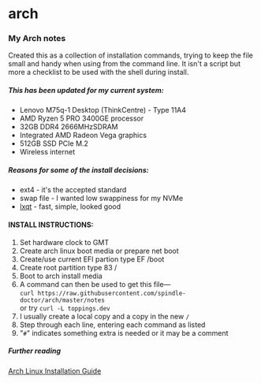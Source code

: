 # arch
### My Arch notes

Created this as a collection of installation commands, trying 
to keep the file small and handy when using from the command 
line.  It isn't a script but more a checklist to be used with 
the shell during install.

##### This has been updated for my current system:
* Lenovo M75q-1 Desktop (ThinkCentre) - Type 11A4
* AMD Ryzen 5 PRO 3400GE processor
* 32GB DDR4 2666MHzSDRAM
* Integrated AMD Radeon Vega graphics
* 512GB SSD PCIe M.2
* Wireless internet

##### Reasons for some of the install decisions:
* ext4 - it's the accepted standard
* swap file - I wanted low swappiness for my NVMe
* [lxqt](https://lxqt.org/) - fast, simple, looked good

#### INSTALL INSTRUCTIONS:

1. Set hardware clock to GMT
2. Create arch linux boot media or prepare net boot
3. Create/use current EFI partion type EF /boot
4. Create root partition type 83 /
4. Boot to arch install media
5. A command can then be used to get this file—  
 `curl https://raw.githubusercontent.com/spindle-doctor/arch/master/notes`  
 or try `curl -L toppings.dev`
6. I usually create a local copy and a copy in the new `/`
7. Step through each line, entering each command as listed
8. "`#`" indicates something extra is needed or it may be a comment

##### Further reading
[Arch Linux Installation Guide](https://wiki.archlinux.org/index.php/installation_guide)

